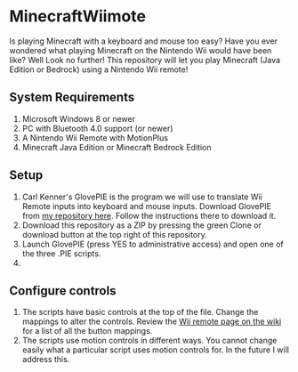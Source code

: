 # MinecraftWiimote

Is playing Minecraft with a keyboard and mouse too easy? Have you ever wondered what playing Minecraft on the Nintendo Wii would have been like? Well Look no further! This repository will let you play Minecraft (Java Edition or Bedrock) using a Nintendo Wii remote!

## System Requirements
1. Microsoft Windows 8 or newer
2. PC with Bluetooth 4.0 support (or newer)
3. A Nintendo Wii Remote with MotionPlus
4. Minecraft Java Edition or Minecraft Bedrock Edition


## Setup
1. Carl Kenner's GlovePIE is the program we will use to translate Wii Remote inputs into keyboard and mouse inputs. Download GlovePIE from [my repository here](https://github.com/ravbug/glovepie). Follow the instructions there to download it. 
2. Download this repository as a ZIP by pressing the green Clone or download button at the top right of this repository.
3. Launch GlovePIE (press YES to administrative access) and open one of the three .PIE scripts.
4. 

## Configure controls
1. The scripts have basic controls at the top of the file. Change the mappings to alter the controls. Review the [Wii remote page on the wiki](https://github.com/Ravbug/GlovePIE/wiki/Wiimote-(Nintendo-Wii-Remote)) for a list of all the button mappings.
2. The scripts use motion controls in different ways. You cannot change easily what a particular script uses motion controls for. In the future I will address this.
